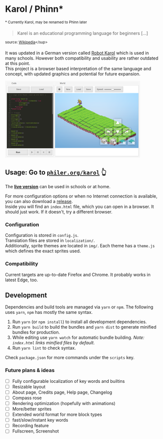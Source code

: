 # Karol / Phinn*
<sup>* Currently Karol, may be renamed to Phinn later</sup>

> Karel is an educational programming language for beginners […]

<sup>source: [Wikipedia](https://en.wikipedia.org/wiki/Karel_(programming_language))</sup>

It was updated in a German version called [Robot Karol](https://de.wikipedia.org/wiki/Robot_Karol) which is used in many schools. However both compatibility and usability are rather outdated at this point.  
This project is a browser based interpretation of the same language and concept, with
updated graphics and potential for future expansion.

<img src="img/screenshot.png" alt="img/screenshot.png" height="250"/>

## Usage: Go to [**`philer.org/karol`**](https://philer.org/karol) 👆

The [**live version**](https://philer.org/karol) can be used in schools or at home.

For more configuration options or when no Internet connection is available, you can also download a [release](https://github.com/philer/karol/releases).  
Inside you will find an `index.html` file, which you can open in a browser. It should just work. If it doesn't, try a different browser.


### Configuration

Configuration is stored in `config.js`.  
Translation files are stored in `localization/`.  
Additionally, sprite themes are located in `img/`. Each theme has a `theme.js` which defines the exact sprites used.

### Compatibility

Current targets are up-to-date Firefox and Chrome. It probably works in latest Edge, too.

## Development

Dependencies and build tools are managed via `yarn` or `npm`. The following uses `yarn`, `npm` has mostly the same syntax.

1. Run `yarn` (or `npm install`) to install all development dependencies.
2. Run `yarn build` to build the bundles and `yarn dist` to generate minified bundles for production.
3. While editing use `yarn watch` for automatic bundle building. *Note: `index.html` links minified files by default.*
4. Run `yarn lint` to check syntax.

Check `package.json` for more commands under the `scripts` key.

### Future plans & ideas

* [ ] Fully configurable localization of key words and builtins
* [ ] Resizable layout
* [ ] About page, Credits page, Help page, Changelog
* [ ] Compass rose
* [ ] Rendering optimization (hopefully with animations)
* [ ] More/better sprites
* [ ] Extended world format for more block types
* [ ] fast/slow/instant key words
* [ ] Recording feature
* [ ] Fullscreen, Screenshot
